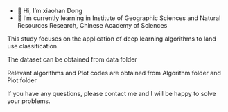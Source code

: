 - 👋 Hi, I’m xiaohan Dong
- 🌱 I’m currently learning in Institute of Geographic Sciences and Natural Resources Research, Chinese Academy of Sciences


<!---
352707083/352707083 is a ✨ special ✨ repository because its `README.md` (this file) appears on your GitHub profile.
You can click the Preview link to take a look at your changes.
--->


This study focuses on the application of deep learning algorithms to land use classification.

The dataset can be obtained from data folder

Relevant algorithms and Plot codes are obtained from Algorithm folder and Plot folder

If you have any questions, please contact me and I will be happy to solve your problems.

